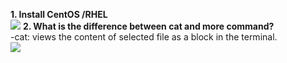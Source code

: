 **1. Install CentOS /RHEL**  
![](https://github.com/abdulrahman102/Sprints_tasks/blob/master/sprint_3/linux_5/imgs%20and%20gifs/Ubuntu_desktop.png)
**2. What is the difference between cat and more command?**  
-cat: views the content of selected file as a block in the terminal.  
![](https://github.com/abdulrahman102/Sprints_tasks/blob/master/sprint_3/linux_5/imgs%20and%20gifs/cat.gif)
